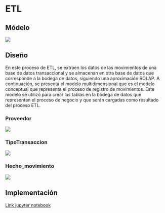 # ETL

## Módelo

![](https://github.com/MISW-4402-Analisis-y-Modelado-de-datos/Estudiante_42/blob/main/ETL/modelo.png)

## Diseño 

En este proceso de ETL, se extraen los datos de las movimientos de una base de datos transaccional y se almacenan en otra base de datos que corresponde a la bodega de datos, siguiendo una aproximación ROLAP. A continuación, se presenta el modelo multidimensional que es el modelo conceptual que representa el proceso de registro de movimientos. Este modelo se utilizó para crear las tablas en la bodega de datos que representan el proceso de negocio y que serán cargadas como resultado del proceso ETL.

### Proveedor
![](https://github.com/MISW-4402-Analisis-y-Modelado-de-datos/Estudiante_42/blob/main/ETL/dimen_proveedor.png)

### TipoTransaccion
![](https://github.com/MISW-4402-Analisis-y-Modelado-de-datos/Estudiante_42/blob/main/ETL/dimen_tipo_transa.png)

### Hecho_movimiento
![](https://github.com/MISW-4402-Analisis-y-Modelado-de-datos/Estudiante_42/blob/main/ETL/tabla_hecho_movimientos.png)

## Implementación 

[Link jupyter notebook](https://github.com/MISW-4402-Analisis-y-Modelado-de-datos/Estudiante_42/blob/main/ETL/Dise%C3%B1ar-construir-proceso-ETL.ipynb)

